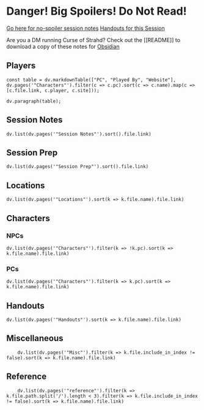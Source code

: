 # Danger! Big Spoilers! Do Not Read!
[Go here for no-spoiler session notes](https://cos.nathanorick.com/no-spoilers/campaign-notes/index.html)
[Handouts for this Session](https://cos.nathanorick.com/no-spoilers/campaign-notes/new-handouts.html)

Are you a DM running Curse of Strahd? Check out the [[README]] to download a copy of these notes for [Obsidian](https://obsidian.md/)

## Players
```dataviewjs
const table = dv.markdownTable(["PC", "Played By", "Website"], dv.pages('"Characters"').filter(c => c.pc).sort(c => c.name).map(c => [c.file.link, c.player, c.site]));

dv.paragraph(table);
```

## Session Notes
```dataviewjs
dv.list(dv.pages('"Session Notes"').sort().file.link)
```
## Session Prep
```dataviewjs
dv.list(dv.pages('"Session Prep"').sort().file.link)
```
## Locations
```dataviewjs
dv.list(dv.pages('"Locations"').sort(k => k.file.name).file.link)
```
## Characters
### NPCs
```dataviewjs
dv.list(dv.pages('"Characters"').filter(k => !k.pc).sort(k => k.file.name).file.link)
```
### PCs
```dataviewjs
dv.list(dv.pages('"Characters"').filter(k => k.pc).sort(k => k.file.name).file.link)
```
## Handouts
```dataviewjs
dv.list(dv.pages('"Handouts"').sort(k => k.file.name).file.link)
```
## Miscellaneous
```dataviewjs
	dv.list(dv.pages('"Misc"').filter(k => k.file.include_in_index != false).sort(k => k.file.name).file.link)
```
## Reference
```dataviewjs
	dv.list(dv.pages('"reference"').filter(k => k.file.path.split('/').length < 3).filter(k => k.file.include_in_index != false).sort(k => k.file.name).file.link)
```
